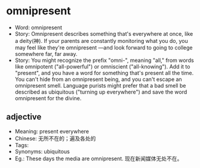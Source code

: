 # omnipresent

- Word: omnipresent
- Story: Omnipresent describes something that's everywhere at once, like a deity(神). If your parents are constantly monitoring what you do, you may feel like they're omnipresent —and look forward to going to college somewhere far, far away.
- Story: You might recognize the prefix "omni-", meaning "all," from words like omnipotent ("all-powerful") or omniscient ("all-knowing"). Add it to "present", and you have a word for something that's present all the time. You can't hide from an omnipresent being, and you can't escape an omnipresent smell. Language purists might prefer that a bad smell be described as ubiquitous ("turning up everywhere") and save the word omnipresent for the divine.

## adjective

- Meaning: present everywhere
- Chinese: 无所不在的；遍及各处的
- Tags: 
- Synonyms: ubiquitous
- Eg.: These days the media are omnipresent. 现在新闻媒体无处不在。

